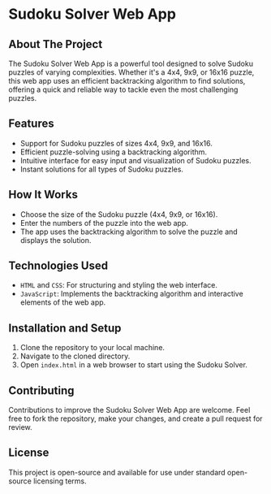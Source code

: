 # Sudoku Solver Web App

## About The Project
The Sudoku Solver Web App is a powerful tool designed to solve Sudoku puzzles of varying complexities. Whether it's a 4x4, 9x9, or 16x16 puzzle, this web app uses an efficient backtracking algorithm to find solutions, offering a quick and reliable way to tackle even the most challenging puzzles.

## Features
- Support for Sudoku puzzles of sizes 4x4, 9x9, and 16x16.
- Efficient puzzle-solving using a backtracking algorithm.
- Intuitive interface for easy input and visualization of Sudoku puzzles.
- Instant solutions for all types of Sudoku puzzles.

## How It Works
- Choose the size of the Sudoku puzzle (4x4, 9x9, or 16x16).
- Enter the numbers of the puzzle into the web app.
- The app uses the backtracking algorithm to solve the puzzle and displays the solution.

## Technologies Used
- `HTML` and `CSS`: For structuring and styling the web interface.
- `JavaScript`: Implements the backtracking algorithm and interactive elements of the web app.

## Installation and Setup
1. Clone the repository to your local machine.
2. Navigate to the cloned directory.
3. Open `index.html` in a web browser to start using the Sudoku Solver.

## Contributing
Contributions to improve the Sudoku Solver Web App are welcome. Feel free to fork the repository, make your changes, and create a pull request for review.

## License
This project is open-source and available for use under standard open-source licensing terms.

